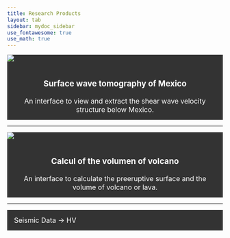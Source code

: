 ```yaml
---
title: Research Products
layout: tab
sidebar: mydoc_sidebar
use_fontawesome: true
use_math: true
---
```

<html>

<style>
.navbar1 {
  overflow: hidden;
  background-color: #333;
}

.navbar1 a {
  float: left;
  font-size: 16px;
  color: white;
  text-align: center;
  padding: 14px 16px;
  text-decoration: none;
}
</style>
<body>
  

<div class="navbar1">
  <div class="row content-row">
    <div class="col-12 col-sm-2">
      <img src="{{ site.baseurl }}/images/tomo.png">
     </div>   
    <div class="col-12 col-sm-10 section text-align:justify;">
 <a href="tomomex.html"> 
       <h3 >Surface wave tomography of Mexico</h3> 
       An interface to view and extract the shear wave velocity structure below Mexico.</a>
          </div>
  </div>
</div> 
  
  <hr>


<div class="navbar1">
  <div class="row content-row">
    <div class="col-12 col-sm-2">
      <img src="{{ site.baseurl }}/images/Volcalume.jpg">
  </div>    
    <div class="col-12 col-sm-10">
     <a href="Volcalume.html"> 
       <h3 >Calcul of the volumen of volcano</h3> 
       An interface to calculate the preeruptive surface and the volume of volcano or lava.</a>
       </div>
  </div>
</div> 

<hr>
<div class="navbar1">
  <a href="HV.html">Seismic Data -> HV</a>
</div> 
  
</body>
</html>

